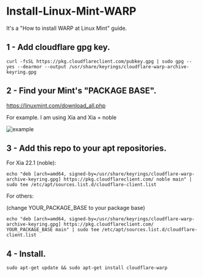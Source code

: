 # Install-Linux-Mint-WARP
It's a "How to install WARP at Linux Mint" guide.


## 1 - Add cloudflare gpg key.
```
curl -fsSL https://pkg.cloudflareclient.com/pubkey.gpg | sudo gpg --yes --dearmor --output /usr/share/keyrings/cloudflare-warp-archive-keyring.gpg
```



## 2 - Find your Mint's "PACKAGE BASE".

https://linuxmint.com/download_all.php

For example. I am using Xia and Xia = noble


![example](https://github.com/user-attachments/assets/512ab778-5c09-48fe-a62a-69224edd4b4c)




## 3 - Add this repo to your apt repositories.

For Xia 22.1 (noble):
```
echo "deb [arch=amd64, signed-by=/usr/share/keyrings/cloudflare-warp-archive-keyring.gpg] https://pkg.cloudflareclient.com/ noble main" | sudo tee /etc/apt/sources.list.d/cloudflare-client.list
```

For others:

(change YOUR_PACKAGE_BASE to your package base)
```
echo "deb [arch=amd64, signed-by=/usr/share/keyrings/cloudflare-warp-archive-keyring.gpg] https://pkg.cloudflareclient.com/ YOUR_PACKAGE_BASE main" | sudo tee /etc/apt/sources.list.d/cloudflare-client.list
```



## 4 - Install.
```
sudo apt-get update && sudo apt-get install cloudflare-warp
```
